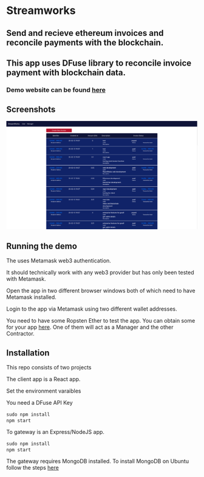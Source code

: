 # Streamworks

## Send and recieve ethereum invoices and reconcile payments with the blockchain.

## This app uses DFuse library to reconcile invoice payment with blockchain data.

### Demo website can be found [here](http://streamworks-ethereum.s3-website-us-west-2.amazonaws.com/)


## Screenshots

![Create and list invoices](https://github.com/KashmereLabs/Streamworks/blob/master/screenshots/create_list_sent_invoices.png "Create and list invoices")

## Running the demo
The uses Metamask web3 authentication.

It should technically work with any web3 provider but has only been tested with Metamask.

Open the app in two different browser windows both of which need to have Metamask installed.

Login to the app via Metamask using two different wallet addresses.

You need to have some Ropsten Ether to test the app. You can obtain some for your app [here](https://faucet.ropsten.be/).
One of them will act as a Manager and the other Contractor.




## Installation
This repo consists of two projects

The client app is a React app.

Set the environment varaibles

You need a DFuse API Key


```
sudo npm install
npm start
```

To gateway is an Express/NodeJS app.
```
sudo npm install
npm start
```

The gateway requires MongoDB installed.
To install MongoDB on Ubuntu follow the steps [here](https://docs.mongodb.com/manual/tutorial/install-mongodb-on-ubuntu/)


